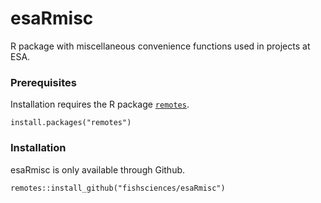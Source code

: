 # esaRmisc

R package with miscellaneous convenience functions used in projects at ESA.

### Prerequisites

Installation requires the R package [`remotes`](https://remotes.r-lib.org).

```
install.packages("remotes")
```

### Installation

esaRmisc is only available through Github.

```
remotes::install_github("fishsciences/esaRmisc")
```
